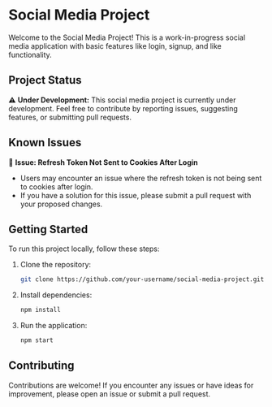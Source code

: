# Social Media Project

Welcome to the Social Media Project! This is a work-in-progress social media application with basic features like login, signup, and like functionality.


## Project Status

⚠️ **Under Development:**
This social media project is currently under development. Feel free to contribute by reporting issues, suggesting features, or submitting pull requests.

## Known Issues

🚧 **Issue: Refresh Token Not Sent to Cookies After Login**
   - Users may encounter an issue where the refresh token is not being sent to cookies after login.
   - If you have a solution for this issue, please submit a pull request with your proposed changes.

## Getting Started

To run this project locally, follow these steps:

1. Clone the repository:

   ```bash
   git clone https://github.com/your-username/social-media-project.git

2. Install dependencies:

   ```bash
   npm install

3. Run the application:

   ```bash
   npm start


## Contributing
Contributions are welcome! If you encounter any issues or have ideas for improvement, please open an issue or submit a pull request.
